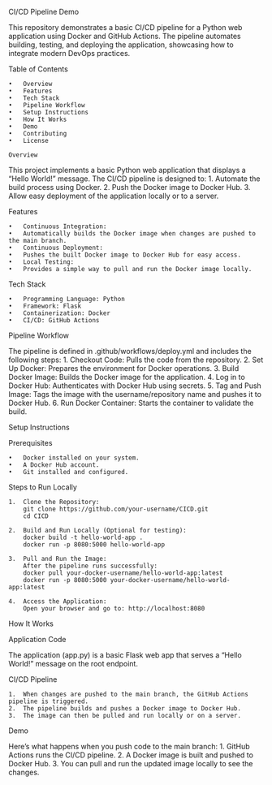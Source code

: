 CI/CD Pipeline Demo

This repository demonstrates a basic CI/CD pipeline for a Python web application using Docker and GitHub Actions. The pipeline automates building, testing, and deploying the application, showcasing how to integrate modern DevOps practices.

Table of Contents

	•	Overview
	•	Features
	•	Tech Stack
	•	Pipeline Workflow
	•	Setup Instructions
	•	How It Works
	•	Demo
	•	Contributing
	•	License

    Overview

This project implements a basic Python web application that displays a “Hello World!” message. The CI/CD pipeline is designed to:
	1.	Automate the build process using Docker.
	2.	Push the Docker image to Docker Hub.
	3.	Allow easy deployment of the application locally or to a server.

Features

	•	Continuous Integration:
	•	Automatically builds the Docker image when changes are pushed to the main branch.
	•	Continuous Deployment:
	•	Pushes the built Docker image to Docker Hub for easy access.
	•	Local Testing:
	•	Provides a simple way to pull and run the Docker image locally.

Tech Stack

	•	Programming Language: Python
	•	Framework: Flask
	•	Containerization: Docker
	•	CI/CD: GitHub Actions

Pipeline Workflow

The pipeline is defined in .github/workflows/deploy.yml and includes the following steps:
	1.	Checkout Code: Pulls the code from the repository.
	2.	Set Up Docker: Prepares the environment for Docker operations.
	3.	Build Docker Image: Builds the Docker image for the application.
	4.	Log in to Docker Hub: Authenticates with Docker Hub using secrets.
	5.	Tag and Push Image: Tags the image with the username/repository name and pushes it to Docker Hub.
	6.	Run Docker Container: Starts the container to validate the build.

Setup Instructions

Prerequisites

	•	Docker installed on your system.
	•	A Docker Hub account.
	•	Git installed and configured.

Steps to Run Locally

	1.	Clone the Repository:
        git clone https://github.com/your-username/CICD.git
        cd CICD

    2.	Build and Run Locally (Optional for testing):
        docker build -t hello-world-app .
        docker run -p 8080:5000 hello-world-app
    
    3.	Pull and Run the Image:
        After the pipeline runs successfully: 
        docker pull your-docker-username/hello-world-app:latest
        docker run -p 8080:5000 your-docker-username/hello-world-app:latest
    
    4.	Access the Application:
        Open your browser and go to: http://localhost:8080
    
How It Works

Application Code

The application (app.py) is a basic Flask web app that serves a “Hello World!” message on the root endpoint.

CI/CD Pipeline

	1.	When changes are pushed to the main branch, the GitHub Actions pipeline is triggered.
	2.	The pipeline builds and pushes a Docker image to Docker Hub.
	3.	The image can then be pulled and run locally or on a server.

Demo

Here’s what happens when you push code to the main branch:
	1.	GitHub Actions runs the CI/CD pipeline.
	2.	A Docker image is built and pushed to Docker Hub.
	3.	You can pull and run the updated image locally to see the changes.